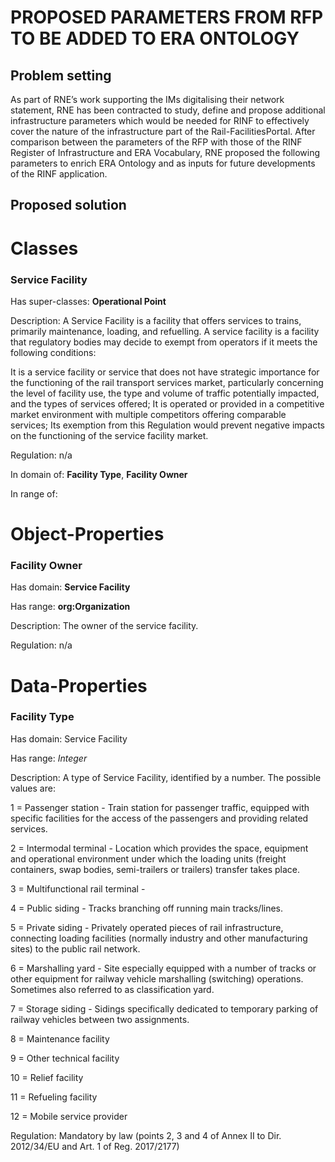 # PROPOSED PARAMETERS FROM RFP TO BE ADDED TO ERA ONTOLOGY
## Problem setting

As part of RNE’s work supporting the IMs digitalising their network statement, RNE has been
contracted to study, define and propose additional infrastructure parameters which would be
needed for RINF to effectively cover the nature of the infrastructure part of the Rail-FacilitiesPortal. After comparison between the parameters of the RFP with those of the RINF Register of
Infrastructure and ERA Vocabulary, RNE proposed the following parameters to enrich ERA Ontology and as inputs for future developments of the RINF application.

## Proposed solution
# Classes
### Service Facility

Has super-classes: **Operational Point**

Description: A Service Facility is a facility that offers services to trains, primarily maintenance, loading, and refuelling.
A service facility is a facility that regulatory bodies may decide to exempt from operators if it meets the following conditions:

It is a service facility or service that does not have strategic importance for the functioning of the rail transport services market, particularly concerning the level of facility use, the type and volume of traffic potentially impacted, and the types of services offered;
It is operated or provided in a competitive market environment with multiple competitors offering comparable services;
Its exemption from this Regulation would prevent negative impacts on the functioning of the service facility market.

Regulation: n/a

In domain of: **Facility Type**, **Facility Owner**

In range of:

# Object-Properties
### Facility Owner

Has domain: **Service Facility**

Has range: **org:Organization**

Description: The owner of the service facility.

Regulation: n/a

# Data-Properties
### Facility Type

Has domain: Service Facility

Has range: *Integer*

Description: A type of Service Facility, identified by a number. The possible values are:

  1 = Passenger station - Train station for passenger traffic, equipped with specific facilities for the access of the passengers and providing related services.
  
  2 = Intermodal terminal - Location which provides the space, equipment and operational environment under which the loading units (freight containers, swap bodies, semi-trailers or trailers) transfer takes place.
  
  3 = Multifunctional rail terminal - 
  
  4 = Public siding - Tracks branching off running main tracks/lines. 
  
  5 = Private siding - Privately operated pieces of rail infrastructure, connecting loading facilities (normally industry and other manufacturing sites) to the public rail network.
  
  6 = Marshalling yard - Site especially equipped with a number of tracks or other equipment for railway vehicle marshalling (switching) operations. Sometimes also referred to as classification yard.
  
  7 = Storage siding - Sidings specifically dedicated to temporary parking of railway vehicles between two assignments.
  
  8 = Maintenance facility
  
  9 = Other technical facility
  
  10 = Relief facility
  
  11 = Refueling facility
  
  12 = Mobile service provider

Regulation: Mandatory by law (points 2, 3 and 4 of Annex II to Dir. 2012/34/EU and Art. 1 of Reg. 2017/2177)
